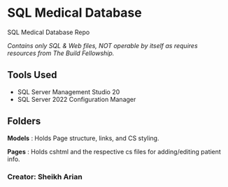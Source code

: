 # SQL Medical Database
SQL Medical Database Repo

_Contains only SQL & Web files, NOT operable by itself as requires resources from The Build Fellowship._

## Tools Used
- SQL Server Management Studio 20
- SQL Server 2022 Configuration Manager

## Folders
**Models** : Holds Page structure, links, and CS styling.

**Pages** : Holds cshtml and the respective cs files for adding/editing patient info.

### Creator: Sheikh Arian
